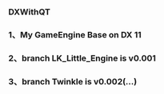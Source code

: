### DXWithQT
### 1、My GameEngine Base on DX 11
### 2、branch LK_Little_Engine is v0.001
### 3、branch Twinkle is v0.002(...)
